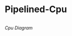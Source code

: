 # Pipelined-Cpu
<p>
    <img src="https://user-images.githubusercontent.com/98797508/210678698-1a22315f-3e4c-4250-b26e-d5d8a76a89dc.jpg" alt>
</p>
<p>
    <em>Cpu Diagram</em>
</p>

